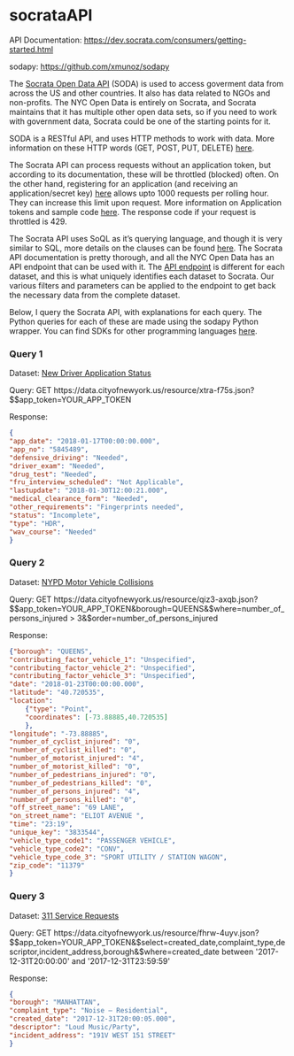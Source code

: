 # socrataAPI
API Documentation: https://dev.socrata.com/consumers/getting-started.html 

sodapy: https://github.com/xmunoz/sodapy

The [Socrata Open Data API](https://dev.socrata.com/) (SODA) is used to access goverment data from across the US and other countries. It also has data related to NGOs and non-profits. The NYC Open Data is entirely on Socrata, and Socrata maintains that it has multiple other open data sets, so if you need to work with government data, Socrata could be one of the starting points for it.

SODA is a RESTful API, and uses HTTP methods to work with data. More information on these HTTP words (GET, POST, PUT, DELETE) [here](https://dev.socrata.com/docs/verbs.html).

The Socrata API can process requests without an application token, but according to its documentation, these will be throttled (blocked) often. On the other hand, registering for an application (and receiving an application/secret key) [here](https://opendata.socrata.com/login) allows upto 1000 requests per rolling hour. They can increase this limit upon request. More information on Application tokens and sample code [here](https://dev.socrata.com/docs/app-tokens.html). The response code if your request is throttled is 429. 

The Socrata API uses SoQL as it’s querying language, and though it is very similar to SQL, more details on the clauses can be found [here](https://dev.socrata.com/docs/queries/). The Socrata API documentation is pretty thorough, and all the NYC Open Data has an API endpoint that can be used with it. The [API endpoint](https://dev.socrata.com/docs/endpoints.html) is different for each dataset, and this is what uniquely identifies each dataset to Socrata. Our various filters and parameters can be applied to the endpoint to get back the necessary data from the complete dataset.

Below, I query the Socrata API, with explanations for each query. The Python queries for each of these are made using the sodapy Python wrapper. You can find SDKs for other programming languages [here](https://dev.socrata.com/libraries/).

### Query 1

Dataset: [New Driver Application Status](https://data.cityofnewyork.us/Transportation/New-Driver-Application-Status/dpec-ucu7)

Query: GET https&#58;<i></i>//data.cityofnewyork.us/resource/xtra-f75s.json?$$app_token=YOUR_APP_TOKEN

Response: 
```json
{
"app_date": "2018-01-17T00:00:00.000",
"app_no": "5845489",
"defensive_driving": "Needed",
"driver_exam": "Needed",
"drug_test": "Needed",
"fru_interview_scheduled": "Not Applicable",
"lastupdate": "2018-01-30T12:00:21.000",
"medical_clearance_form": "Needed",
"other_requirements": "Fingerprints needed", 
"status": "Incomplete", 
"type": "HDR", 
"wav_course": "Needed"
}
```

### Query 2

Dataset: [NYPD Motor Vehicle Collisions](https://data.cityofnewyork.us/Public-Safety/NYPD-Motor-Vehicle-Collisions/h9gi-nx95)

Query: GET https&#58;//<i></i>data\.cityofnewyork.us/resource/qiz3-axqb.json?$$app_token=YOUR_APP_TOKEN&borough=QUEENS&$where=number_of_persons_injured > 3&$order=number_of_persons_injured

Response: 
```json
{"borough": "QUEENS",
"contributing_factor_vehicle_1": "Unspecified",
"contributing_factor_vehicle_2": "Unspecified",
"contributing_factor_vehicle_3": "Unspecified",
"date": "2018-01-23T00:00:00.000",
"latitude": "40.720535",
"location":
	{"type": "Point",
	"coordinates": [-73.88885,40.720535]
	},
"longitude": "-73.88885",
"number_of_cyclist_injured": "0",
"number_of_cyclist_killed": "0",
"number_of_motorist_injured": "4",
"number_of_motorist_killed": "0",
"number_of_pedestrians_injured": "0",
"number_of_pedestrians_killed": "0",
"number_of_persons_injured": "4",
"number_of_persons_killed": "0",
"off_street_name": "69 LANE",
"on_street_name": "ELIOT AVENUE ", 
"time": "23:19", 
"unique_key": "3833544", 
"vehicle_type_code1": "PASSENGER VEHICLE", 
"vehicle_type_code2": "CONV", 
"vehicle_type_code_3": "SPORT UTILITY / STATION WAGON",
"zip_code": "11379"
}
```

### Query 3

Dataset: [311 Service Requests](https://data.cityofnewyork.us/Social-Services/311-Service-Requests-from-2010-to-Present/erm2-nwe9)

Query: GET https&#58;//<i></i>data\.cityofnewyork.us/resource/fhrw-4uyv.json?$$app_token=YOUR_APP_TOKEN&$select=created_date,complaint_type,descriptor,incident_address,borough&$where=created_date between '2017-12-31T20:00:00' and '2017-12-31T23:59:59' 

Response: 
```json
{
"borough": "MANHATTAN",
"complaint_type": "Noise – Residential", 
"created_date": "2017-12-31T20:00:05.000", 
"descriptor": "Loud Music/Party", 
"incident_address": "191V WEST 151 STREET"
}
